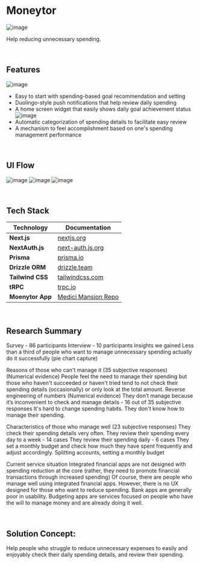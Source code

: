 # Moneytor
![image](https://github.com/user-attachments/assets/be1e206c-636d-4517-9f5a-0dd3eed63334)

Help reducing unnecessary spending.

<br />


## Features
![image](https://github.com/user-attachments/assets/7a1b651a-e255-4b89-83b3-d2ddfbb0edeb)
- Easy to start with spending-based goal recommendation and setting
- Duolingo-style push notifications that help review daily spending
- A home screen widget that easily shows daily goal achievement status
![image](https://github.com/user-attachments/assets/0e1ef569-67a5-42c2-a776-10309ae2fa77)
- Automatic categorization of spending details to facilitate easy review
- A mechanism to feel accomplishment based on one's spending management performance

<br />

## UI Flow
![image](https://github.com/user-attachments/assets/ba6c3d68-20f9-4858-a38a-9fd32a493eb0)
![image](https://github.com/user-attachments/assets/2a66cbe2-912a-493a-90d4-0c7f43229e5d)
![image](https://github.com/user-attachments/assets/33bec325-6ebe-4a84-ac2c-2c0937254ab5)

<br />

## Tech Stack

| Technology       | Documentation                          |
| ---------------- | -------------------------------------- |
| **Next.js**      | [nextjs.org](https://nextjs.org)       |
| **NextAuth.js**  | [next-auth.js.org](https://next-auth.js.org) |
| **Prisma**       | [prisma.io](https://prisma.io)         |
| **Drizzle ORM**  | [drizzle.team](https://orm.drizzle.team) |
| **Tailwind CSS** | [tailwindcss.com](https://tailwindcss.com) |
| **tRPC**         | [trpc.io](https://trpc.io)             |
| **Moenytor App** | [Medici Mansion Repo](https://github.com/Medici-Mansion/moenytor-app) |

<br />

## Research Summary
Survey - 86 participants
Interview - 10 participants
Insights we gained
Less than a third of people who want to manage unnecessary spending actually do it successfully (pie chart capture)

Reasons of those who can't manage it (35 subjective responses)
(Numerical evidence) People feel the need to manage their spending but
those who haven't succeeded or haven't tried tend to not check their spending details (occasionally) or only look at the total amount.
Reverse engineering of numbers
(Numerical evidence) They don’t manage because it’s inconvenient to check and manage details - 16 out of 35 subjective responses
It's hard to change spending habits.
They don't know how to manage their spending.

Characteristics of those who manage well (23 subjective responses)
They check their spending details very often.
They review their spending every day to a week - 14 cases
They review their spending daily - 6 cases
They set a monthly budget and check how much they have spent frequently and adjust accordingly.
Splitting accounts, setting a monthly budget

Current service situation
Integrated financial apps are not designed with spending reduction at the core (rather, they need to promote financial transactions through increased spending)
Of course, there are people who manage well using integrated financial apps. However, there is no UX designed for those who want to reduce spending.
Bank apps are generally poor in usability.
Budgeting apps are services focused on people who have the will to manage money and are already doing it well.

<br />


## Solution Concept:
Help people who struggle to reduce unnecessary expenses
to easily and enjoyably
check their daily spending details,
and review their spending.




